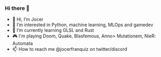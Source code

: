 ### Hi there 👋

- 👋 Hi, I’m Jocer
- 👀 I’m interested in Python, machine learning, MLOps and gamedev
- 🌱 I’m currently learning GLSL and Rust
- 🎮 I'm playing Doom, Quake, Blasfemous, Anno> Mutationem, NieR: Automata
- 📫 How to reach me @jocerfranquiz on twitter/discord

<!--
**jocerfranquiz/jocerfranquiz** is a ✨ _special_ ✨ repository because its `README.md` (this file) appears on your GitHub profile.

Here are some ideas to get you started:

- 🔭 I’m currently working on ...
- 🌱 I’m currently learning ...
- 👯 I’m looking to collaborate on ...
- 🤔 I’m looking for help with ...
- 💬 Ask me about ...
- 📫 How to reach me: ...
- 😄 Pronouns: ...
- ⚡ Fun fact: ...
-->
